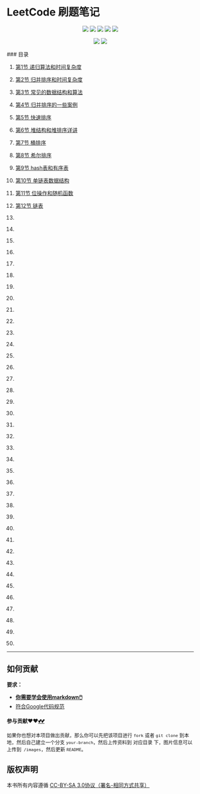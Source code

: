 # LeetCode 刷题笔记



<p align='center'>
<a href="https://www.linkedin.cn/injobs/in/xiongxinwei-xiong-7606a0227" target="_blank"><img src="https://img.shields.io/badge/linkedin-xiongxinwei-yellowgreen?logo=linkedin"></a>
<a href="https://twitter.com/xxw3293172751" target="_blank"><img src="https://img.shields.io/badge/twitter-%40xxw3293172751-informational?logo=twitter"></a>
<a href="https://www.zhihu.com/people/3293172751" target="_blank"><img src="https://img.shields.io/badge/%E7%9F%A5%E4%B9%8E-%E9%93%BE%E5%AD%A6%E8%80%85%E7%A4%BE%E5%8C%BA-blue?logo=zhihu"></a>
<a href="https://s2.loli.net/2022/07/05/sQHuozItvWg1heA.jpg" target="_blank"><img src="https://img.shields.io/badge/%E5%BE%AE%E4%BF%A1-smile-brightgreen?logo=wechat"></a>
<a href="https://space.bilibili.com/14089380" target="_blank"><img src="https://img.shields.io/badge/b%E7%AB%99-%E6%97%A0%E4%B8%8E%E4%BC%A6%E6%AF%94%E7%9A%84%E5%BE%97%E5%BE%97-red?logo=bilibili"></a>
</p>
<p align='center'>
<a href="https://weibo.com/u/6248930985" target="_blank"><img src="https://img.shields.io/badge/%E5%BE%AE%E5%8D%9A-%E6%97%A0%E4%B8%8E%E4%BC%A6%E6%AF%94%E7%9A%84%E5%BE%97%E5%BE%97-critical?style=social&logo=Sina%20Weibo"></a>
<a href="https://github.com/3293172751" target="_blank"><img src="https://img.shields.io/badge/Github-xiongxinwei-inactive?style=social&logo=github"></a>
</p>
### 目录

1. [第1节 递归算法和时间复杂度](markdown/1.md)

2. [第2节 归并排序和时间复杂度](markdown/2.md)

3. [第3节 常见的数据结构和算法](markdown/3.md)

4. [第4节 归并排序的一些案例](markdown/4.md)

5. [第5节 快速排序](markdown/5.md)

6. [第6节 堆结构和堆排序详讲](markdown/6.md)

7. [第7节 桶排序](markdown/7.md)

8. [第8节 希尔排序](markdown/8.md)

9. [第9节 hash表和有序表](markdown/9.md)

10. [第10节 单链表数据结构](markdown/10.md)

11. [第11节 位操作和随机函数](markdown/11.md)

12. [第12节 链表](markdown/12.md)

13. [](markdown/13.md)

14. [](markdown/14.md)

15. [](markdown/15.md)

16. [](markdown/16.md)

17. [](markdown/17.md)

18. [](markdown/18.md)

19. [](markdown/19.md)

20. [](markdown/20.md)

21. [](markdown/21.md)

22. [](markdown/22.md)

23. [](markdown/23.md)

24. [](markdown/24.md)

25. [](markdown/25.md)

26. [](markdown/26.md)

27. [](markdown/27.md)

28. [](markdown/28.md)

29. [](markdown/29.md)

30. [](markdown/30.md)

31. [](markdown/31.md)

32. [](markdown/32.md)

33. [](markdown/33.md)

34. [](markdown/34.md)

35. [](markdown/35.md)

36. [](markdown/36.md)

37. [](markdown/37.md)

38. [](markdown/38.md)

39. [](markdown/39.md)

40. [](markdown/40.md)

41. [](markdown/41.md)

42. [](markdown/42.md)

43. [](markdown/43.md)

44. [](markdown/44.md)

45. [](markdown/45.md)

46. [](markdown/46.md)

47. [](markdown/47.md)

48. [](markdown/48.md)

49. [](markdown/49.md)

50. [](markdown/50.md)















---

## 如何贡献

**要求：**

+ [**你需要学会使用markdown🖱️**](https://github.com/3293172751/CS_COURSE/blob/master/markdown/README.md)
+ [符合Google代码规范](https://zh-google-styleguide.readthedocs.io/en/latest/google-cpp-styleguide/)

#### 参与贡献❤️❤️[💕💕](https://github.com/3293172751/CS_COURSE/blob/master/Git/git-contributor.md/)

<font size = 2>如果你也想对本项目做出贡献，那么你可以先把该项目进行 `fork` 或者 `git clone` 到本地，然后自己建立一个分支 `your-branch`，然后上传资料到 对应目录 下，图片信息可以上传到` /images`，然后更新 `README`。 </font>

## 版权声明

本书所有内容遵循 [CC-BY-SA 3.0协议（署名-相同方式共享）](http://zh.wikipedia.org/wiki/Wikipedia:CC-by-sa-3.0协议文本)
